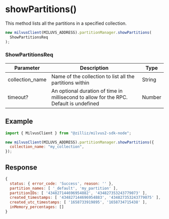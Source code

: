 # showPartitions()

This method lists all the partitions in a specified collection.

```javascript
new milvusClient(MILUVS_ADDRESS).partitionManager.showPartitions(
  ShowPartitionsReq
);
```

### ShowPartitionsReq

| Parameter       | Description                                                                            | Type   |
| --------------- | -------------------------------------------------------------------------------------- | ------ |
| collection_name | Name of the collection to list all the partitions within                               | String |
| timeout?        | An optional duration of time in millisecond to allow for the RPC. Default is undefined | Number |

## Example

```javascript
import { MilvusClient } from "@zilliz/milvus2-sdk-node";

new milvusClient(MILUVS_ADDRESS).partitionManager.showPartitions({
  collection_name: "my_collection",
});
```

## Response

```javascript
{
  status: { error_code: 'Success', reason: '' },
  partition_names: [ '_default', 'my_partition' ],
  partitionIDs: [ '434827144696954882', '434827353243779073' ],
  created_timestamps: [ '434827144696954883', '434827353243779075' ],
  created_utc_timestamps: [ '1658733919895', '1658734715438' ],
  inMemory_percentages: []
}
```

